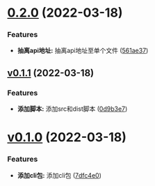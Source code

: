 # [0.2.0](https://github.com/qinshixixing/lunarlight/compare/cli/v0.1.1...cli/0.2.0) (2022-03-18)


### Features

* **抽离api地址:** 抽离api地址至单个文件 ([561ae37](https://github.com/qinshixixing/lunarlight/commit/561ae3720206d9af389d5ef1547ee2d033f39c8c))



## [v0.1.1](https://github.com/qinshixixing/lunarlight/compare/cli/v0.1.0...cli/v0.1.1) (2022-03-18)


### Features

* **添加脚本:** 添加src和dist脚本 ([0d9b3e7](https://github.com/qinshixixing/lunarlight/commit/0d9b3e7bfb0269eb72e4a68f5c33a00c5aedce18))



# [v0.1.0](https://github.com/qinshixixing/lunarlight/compare/7dfc4e0536b44e245acab7f525be42adad656f58...cli/v0.1.0) (2022-03-18)


### Features

* **添加cli包:** 添加cli包 ([7dfc4e0](https://github.com/qinshixixing/lunarlight/commit/7dfc4e0536b44e245acab7f525be42adad656f58))



